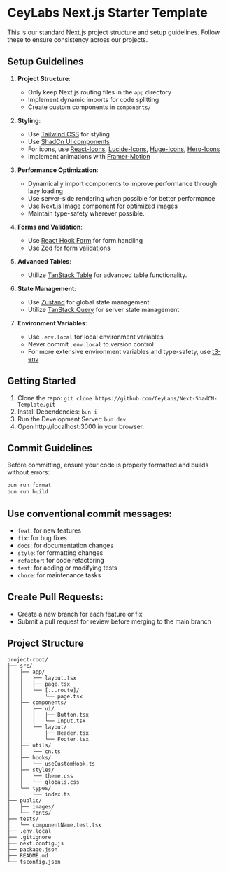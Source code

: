 # CeyLabs Next.js Starter Template

This is our standard Next.js project structure and setup guidelines. Follow these to ensure consistency across our projects.

## Setup Guidelines

1. **Project Structure**:
   - Only keep Next.js routing files in the `app` directory
   - Implement dynamic imports for code splitting
   - Create custom components in `components/`

2. **Styling**:
   - Use [Tailwind CSS](https://tailwindcss.com/) for styling
   - Use [ShadCn UI components](https://ui.shadcn.com/)
   - For icons, use [React-Icons](https://react-icons.github.io/react-icons/), [Lucide-Icons](https://lucide.dev/icons/), [Huge-Icons](https://hugeicons.com/icons), [Hero-Icons](https://heroicons.com/)
   - Implement animations with [Framer-Motion](https://www.framer.com/motion/)

3. **Performance Optimization**:
   - Dynamically import components to improve performance through lazy loading
   - Use server-side rendering when possible for better performance
   - Use Next.js Image component for optimized images
   - Maintain type-safety wherever possible.

4. **Forms and Validation**:
   - Use [React Hook Form](https://www.react-hook-form.com/) for form handling
   - Use [Zod](https://zod.dev/) for form validations

5. **Advanced Tables**:
   - Utilize [TanStack Table](https://tanstack.com/table/latest) for advanced table functionality.

5. **State Management**:
   - Use [Zustand](https://github.com/pmndrs/zustand) for global state management
   - Utilize [TanStack Query](https://tanstack.com/query/latest) for server state management

6. **Environment Variables**:
   - Use `.env.local` for local environment variables
   - Never commit `.env.local` to version control
   - For more extensive environment variables and type-safety, use [t3-env](https://env.t3.gg/)

## Getting Started

1. Clone the repo: `git clone https://github.com/CeyLabs/Next-ShadCN-Template.git`
2. Install Dependencies: `bun i`
3. Run the Development Server: `bun dev`
4. Open http://localhost:3000 in your browser.

## Commit Guidelines

Before committing, ensure your code is properly formatted and builds without errors:

   ```bash
   bun run format
   bun run build
   ```

## Use conventional commit messages:

- `feat`: for new features
- `fix`: for bug fixes
- `docs`: for documentation changes
- `style`: for formatting changes
- `refactor`: for code refactoring
- `test`: for adding or modifying tests
- `chore`: for maintenance tasks

## Create Pull Requests:
- Create a new branch for each feature or fix
- Submit a pull request for review before merging to the main branch


## Project Structure

```plaintext
project-root/
├── src/
│   ├── app/
│   │   ├── layout.tsx
│   │   ├── page.tsx
│   │   └── [...route]/
│   │       └── page.tsx
│   ├── components/
│   │   ├── ui/
│   │   │   ├── Button.tsx
│   │   │   └── Input.tsx
│   │   └── layout/
│   │       ├── Header.tsx
│   │       └── Footer.tsx
│   ├── utils/
│   │   └── cn.ts
│   ├── hooks/
│   │   └── useCustomHook.ts
│   ├── styles/
│   │   └── theme.css
│   │   └── globals.css
│   └── types/
│       └── index.ts
├── public/
│   ├── images/
│   └── fonts/
├── tests/
│   └── componentName.test.tsx
├── .env.local
├── .gitignore
├── next.config.js
├── package.json
├── README.md
└── tsconfig.json
```